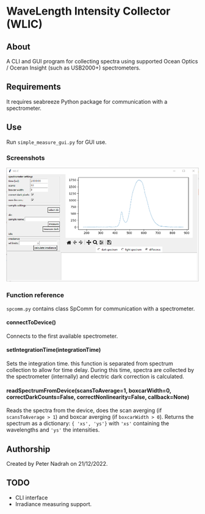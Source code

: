 # WaveLength Intensity Collector (WLIC)

## About

A CLI and GUI program for collecting spectra using supported Ocean Optics / Oceran Insight (such as USB2000+) spectrometers.

## Requirements

It requires seabreeze Python package for communication with a spectrometer.

## Use

Run `simple_measure_gui.py` for GUI use.

### Screenshots

![screenshot 1](docs/screen1.png)

### Function reference

`spcomm.py` contains class SpComm for communication with a spectrometer.

#### connectToDevice()
Connects to the first available spectrometer.

#### setIntegrationTime(integrationTime)
Sets the integration time. this function is separated from spectrum collection to allow for time delay. During this time, spectra are collected by the spectrometer (internally) and electric dark correction is calculated.

#### readSpectrumFromDevice(scansToAverage=1, boxcarWidth=0, correctDarkCounts=False, correctNonlinearity=False, callback=None)
Reads the spectra from the device, does the scan averging (if `scansToAverage > 1`) and boxcar averging (if `boxcarWidth > 0`). Returns the spectrum as a dictionary: `{ 'xs', 'ys'}` with `'xs'` containing the wavelengths and `'ys'` the intensities.

## Authorship
Created by Peter Nadrah on 21/12/2022.

## TODO
- CLI interface
- Irradiance measuring support.
